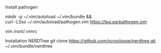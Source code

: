 Install pathogen

mkdir -p ~/.vim/autoload ~/.vim/bundle && \
curl -LSso ~/.vim/autoload/pathogen.vim https://tpo.pe/pathogen.vim

vim /root/.vimrc

Installation NERDTree
git clone https://github.com/scrooloose/nerdtree.git ~/.vim/bundle/nerdtree
